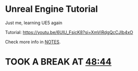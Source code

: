 # Unreal Engine Tutorial
Just me, learning UE5 again

Tutorial: https://youtu.be/6UlU_FsicK8?si=XmViRdgQcCJIb4xO

Check more info in [NOTES](./NOTES.md).

# TOOK A BREAK AT [48:44](https://youtu.be/6UlU_FsicK8?t=2924)